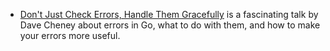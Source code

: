 - [Don't Just Check Errors, Handle Them Gracefully](https://www.youtube.com/watch?v=lsBF58Q-DnY) is a fascinating talk by Dave Cheney about errors in Go, what to do with them, and how to make your errors more useful.
